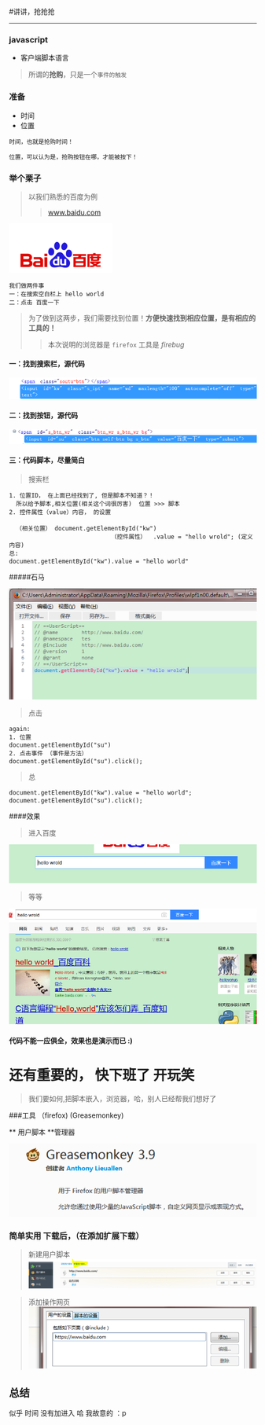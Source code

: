 #讲讲，抢抢抢

---

### javascript 

- 客户端脚本语言

>所谓的**抢购**，只是一个``事件的触发``

### 准备

- 时间
- 位置

```
时间，也就是抢购时间！
```

```
位置，可以认为是，抢购按钮在哪，才能被按下！
```

### 举个栗子

>以我们熟悉的百度为例
>>www.baidu.com

![baidu_logo](https://github.com/chinanf-boy/day_repr/blob/master/2016-10/bd_logo1.png)

```
我们做两件事
一：在搜索空白栏上 hello world
二：点击 百度一下
```
>为了做到这两步，我们需要找到位置！**方便快速找到相应位置，是有相应的工具的！**
>> 本次说明的浏览器是 ``firefox`` 工具是 *firebug*

#### 一：找到搜索栏，源代码
![1](https://github.com/chinanf-boy/day_repr/blob/master/2016-10/1.PNG)

#### 二：找到按钮，源代码
![0](https://github.com/chinanf-boy/day_repr/blob/master/2016-10/0.PNG)

#### 三：代码脚本，尽量简白

> 搜索栏

```
1. 位置ID， 在上面已经找到了, 但是脚本不知道？！
  所以给予脚本,相关位置(相关这个词很厉害)  位置 >>> 脚本
2. 控件属性（value）内容， 的设置

  （相关位置） document.getElementById("kw")
                             （控件属性）  .value = "hello wrold"; (定义内容)
总:
document.getElementById("kw").value = "hello world"

```
#####石马

![3](https://github.com/chinanf-boy/day_repr/blob/master/2016-10/3.PNG)

> 点击

```
again:
1. 位置
document.getElementById("su")
2. 点击事件 （事件是方法）
document.getElementById("su").click();
```

> 总

```
document.getElementById("kw").value = "hello world";
document.getElementById("su").click();
```

####效果

>进入百度

![5](https://github.com/chinanf-boy/day_repr/blob/master/2016-10/5.PNG)

> 等等

![6](https://github.com/chinanf-boy/day_repr/blob/master/2016-10/6.PNG)

#### 代码不能一应俱全，效果也是演示而已 :)

# 还有重要的， 快下班了  开玩笑

>我们要如何,把脚本嵌入，浏览器，哈，别人已经帮我们想好了

###工具 （firefox) (Greasemonkey)

** 用户脚本 **管理器

![2](https://github.com/chinanf-boy/day_repr/blob/master/2016-10/2.PNG)

### 简单实用 下载后，（在添加扩展下载）

>新建用户脚本
![4](https://github.com/chinanf-boy/day_repr/blob/master/2016-10/4.PNG)

>添加操作网页
![7](https://github.com/chinanf-boy/day_repr/blob/master/2016-10/7.PNG)

## 总结
似乎 时间 没有加进入  哈 我故意的 ：p








